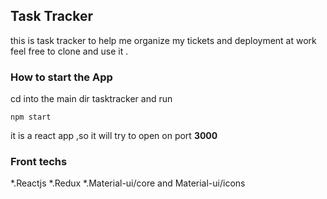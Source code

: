 ## Task Tracker 
this is task tracker to help me organize  my tickets and deployment at work
feel free to clone and use it . 

### How to start the App
cd into the main dir tasktracker and run
```
npm start 
```
it is a react app ,so it will try to open on port **3000**
### Front techs 
*.Reactjs
*.Redux
*.Material-ui/core and Material-ui/icons




































































